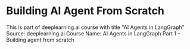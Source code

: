# Building AI Agent From Scratch

This is part of deeplearning.ai course with title "AI Agents in LangGraph"
Source: deeplearning.ai
Course Name: AI Agents in LangGraph
Part 1 - Building agent from scratch
